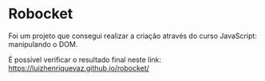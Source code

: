 # Robocket

Foi um projeto que consegui realizar a criação através do curso JavaScript: manipulando o DOM.

É possível verificar o resultado final neste link: https://luizhenriquevaz.github.io/robocket/
